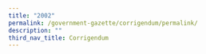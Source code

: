 ```yaml
---
title: "2002"
permalink: /government-gazette/corrigendum/permalink/
description: ""
third_nav_title: Corrigendum
---
```

